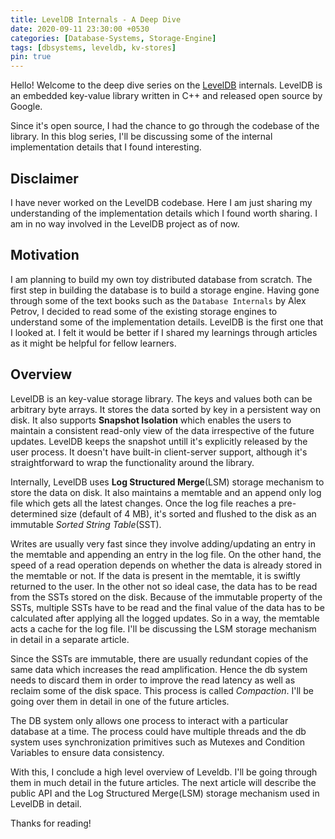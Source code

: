 ```yaml
---
title: LevelDB Internals - A Deep Dive
date: 2020-09-11 23:30:00 +0530
categories: [Database-Systems, Storage-Engine]
tags: [dbsystems, leveldb, kv-stores]
pin: true
---
```


Hello! Welcome to the deep dive series on the [LevelDB](https://github.com/google/leveldb) internals. LevelDB is an embedded key-value library written in C++ and released open source by Google.

Since it's open source, I had the chance to go through the codebase of the library. In this blog series, I'll be discussing some of the internal implementation details that I found interesting.

## Disclaimer
I have never worked on the LevelDB codebase. Here I am just sharing my understanding of the implementation details which I found worth sharing. I am in no way involved in the LevelDB project as of now.

## Motivation
I am planning to build my own toy distributed database from scratch. The first step in building the database is to build a storage engine. Having gone through some of the text books such as the `Database Internals` by Alex Petrov, I decided to read some of the existing storage engines to understand some of the implementation details. LevelDB is the first one that I looked at. I felt it would be better if I shared my learnings through articles as it might be helpful for fellow learners.

## Overview
LevelDB is an key-value storage library. The keys and values both can be arbitrary byte arrays. It stores the data sorted by key in a persistent way on disk. It also supports **Snapshot Isolation** which enables the users to maintain a consistent read-only view of the data irrespective of the future updates. LevelDB keeps the snapshot untill it's explicitly released by the user process. It doesn't have built-in client-server support, although it's straightforward to wrap the functionality around the library.

Internally, LevelDB uses **Log Structured Merge**(LSM) storage mechanism to store the data on disk. It also maintains a memtable and an append only log file which gets all the latest changes. Once the log file reaches a pre-determined size (default of 4 MB), it's sorted and flushed to the disk as an immutable *Sorted String Table*(SST).

Writes are usually very fast since they involve adding/updating an entry in the memtable and appending an entry in the log file. On the other hand, the speed of a read operation depends on whether the data is already stored in the memtable or not. If the data is present in the memtable, it is swiftly returned to the user. In the other not so ideal case, the data has to be read from the SSTs stored on the disk. Because of the immutable property of the SSTs, multiple SSTs have to be read and the final value of the data has to be calculated after applying all the logged updates. So in a way, the memtable acts a cache for the log file. I'll be discussing the LSM storage mechanism in detail in a separate article.

Since the SSTs are immutable, there are usually redundant copies of the same data which increases the read amplification. Hence the db system needs to discard them in order to improve the read latency as well as reclaim some of the disk space. This process is called *Compaction*. I'll be going over them in detail in one of the future articles.

The DB system only allows one process to interact with a particular database at a time. The process could have multiple threads and the db system uses synchronization primitives such as Mutexes and Condition Variables to ensure data consistency.

With this, I conclude a high level overview of Leveldb. I'll be going through them in much detail in the future articles. The next article will describe the public API and the Log Structured Merge(LSM) storage mechanism used in LevelDB in detail.

Thanks for reading!
